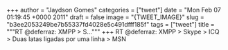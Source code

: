 
+++
author = "Jaydson Gomes"
categories = ["tweet"]
date = "Mon Feb 07 01:19:45 +0000 2011"
draft = false
image = "{TWEET_IMAGE}"
slug = "b3ee2053249be7b55337fd4028e5c491dfff185f"
tags = ["tweet"]
title = """RT @deferraz: XMPP &gt; S..."""
+++
RT @deferraz: XMPP &gt; Skype &gt; ICQ &gt; Duas latas ligadas por uma linha &gt; MSN
